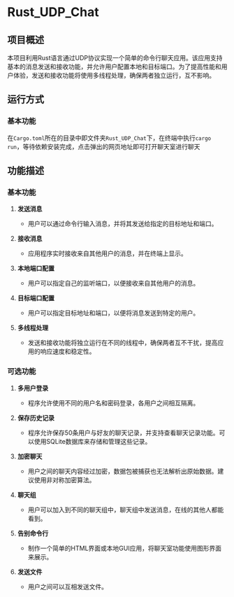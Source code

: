 # Rust_UDP_Chat

## 项目概述

本项目利用Rust语言通过UDP协议实现一个简单的命令行聊天应用。该应用支持基本的消息发送和接收功能，并允许用户配置本地和目标端口。为了提高性能和用户体验，发送和接收功能将使用多线程处理，确保两者独立运行，互不影响。

## 运行方式

### 基本功能
在`Cargo.toml`所在的目录中即文件夹`Rust_UDP_Chat`下，在终端中执行`cargo run`，等待依赖安装完成，点击弹出的网页地址即可打开聊天室进行聊天

## 功能描述

### 基本功能

1. **发送消息**
   - 用户可以通过命令行输入消息，并将其发送给指定的目标地址和端口。

2. **接收消息**
   - 应用程序实时接收来自其他用户的消息，并在终端上显示。

3. **本地端口配置**
   - 用户可以指定自己的监听端口，以便接收来自其他用户的消息。

4. **目标端口配置**
   - 用户可以指定目标地址和端口，以便将消息发送到特定的用户。

5. **多线程处理**
   - 发送和接收功能将独立运行在不同的线程中，确保两者互不干扰，提高应用的响应速度和稳定性。

### 可选功能

1. **多用户登录**
   - 程序允许使用不同的用户名和密码登录，各用户之间相互隔离。

2. **保存历史记录**
   - 程序允许保存50条用户与好友的聊天记录，并支持查看聊天记录功能。可以使用SQLite数据库来存储和管理这些记录。

3. **加密聊天**
   - 用户之间的聊天内容经过加密，数据包被捕获也无法解析出原始数据。建议使用非对称加密算法。

4. **聊天组**
   - 用户可以加入到不同的聊天组中，聊天组中发送消息，在线的其他人都能看到。

5. **告别命令行**
   - 制作一个简单的HTML界面或本地GUI应用，将聊天室功能使用图形界面来展示。

6. **发送文件**
   - 用户之间可以互相发送文件。
